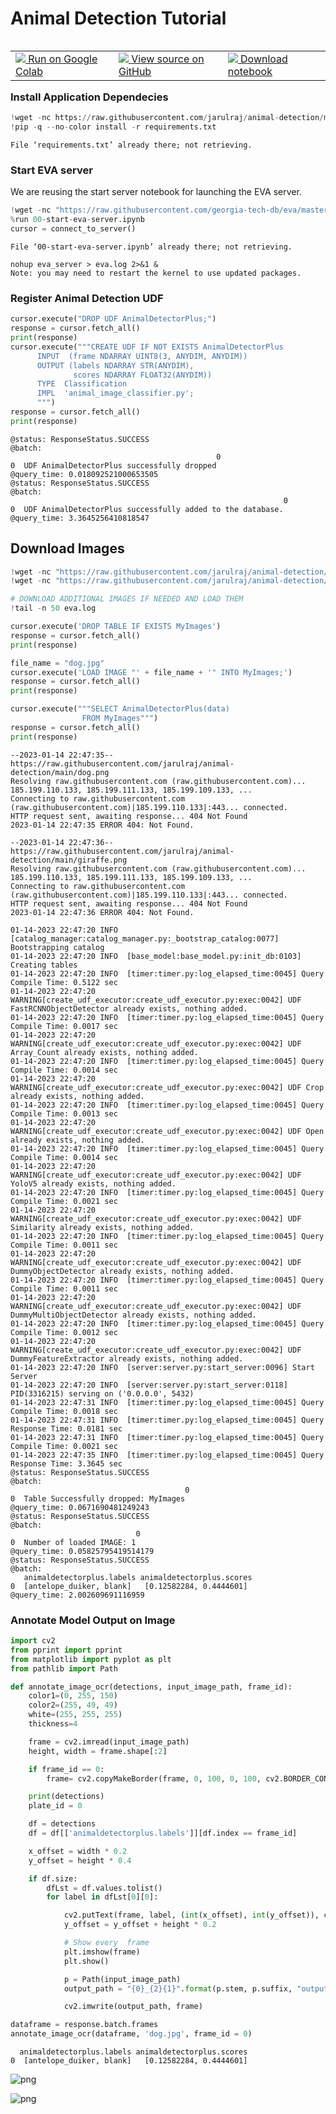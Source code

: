 # Animal Detection Tutorial

<table align="left">
  <td>
    <a target="_blank" href="https://colab.research.google.com/github/georgia-tech-db/license-plate-recognition/blob/main/README.ipynb"><img src="https://www.tensorflow.org/images/colab_logo_32px.png" /> Run on Google Colab</a>
  </td>
  <td>
    <a target="_blank" href="https://github.com/georgia-tech-db/license-plate-recognition/blob/main/README.ipynb"><img src="https://www.tensorflow.org/images/GitHub-Mark-32px.png" /> View source on GitHub</a>
  </td>
  <td>
    <a target="_blank" href="
    https://raw.githubusercontent.com/georgia-tech-db/license-plate-recognition/main/README.ipynb"><img src="https://www.tensorflow.org/images/download_logo_32px.png" /> Download notebook</a>
  </td>
</table>
<br>
<br>

### Install Application Dependecies 


```python
!wget -nc https://raw.githubusercontent.com/jarulraj/animal-detection/main/requirements.txt
!pip -q --no-color install -r requirements.txt
```

    File ‘requirements.txt’ already there; not retrieving.
    


### Start EVA server

We are reusing the start server notebook for launching the EVA server.


```python
!wget -nc "https://raw.githubusercontent.com/georgia-tech-db/eva/master/tutorials/00-start-eva-server.ipynb"
%run 00-start-eva-server.ipynb
cursor = connect_to_server()
```

    File ‘00-start-eva-server.ipynb’ already there; not retrieving.
    
    nohup eva_server > eva.log 2>&1 &
    Note: you may need to restart the kernel to use updated packages.


### Register Animal Detection UDF


```python
cursor.execute("DROP UDF AnimalDetectorPlus;")
response = cursor.fetch_all()
print(response)
cursor.execute("""CREATE UDF IF NOT EXISTS AnimalDetectorPlus
      INPUT  (frame NDARRAY UINT8(3, ANYDIM, ANYDIM))
      OUTPUT (labels NDARRAY STR(ANYDIM), 
              scores NDARRAY FLOAT32(ANYDIM))
      TYPE  Classification
      IMPL  'animal_image_classifier.py';
      """)
response = cursor.fetch_all()
print(response)
```

    @status: ResponseStatus.SUCCESS
    @batch: 
                                                  0
    0  UDF AnimalDetectorPlus successfully dropped
    @query_time: 0.018092521000653505
    @status: ResponseStatus.SUCCESS
    @batch: 
                                                                 0
    0  UDF AnimalDetectorPlus successfully added to the database.
    @query_time: 3.3645256410818547


## Download Images


```python
!wget -nc "https://raw.githubusercontent.com/jarulraj/animal-detection/main/dog.png"
!wget -nc "https://raw.githubusercontent.com/jarulraj/animal-detection/main/giraffe.png"

# DOWNLOAD ADDITIONAL IMAGES IF NEEDED AND LOAD THEM
!tail -n 50 eva.log

cursor.execute('DROP TABLE IF EXISTS MyImages')
response = cursor.fetch_all()
print(response)

file_name = "dog.jpg"
cursor.execute('LOAD IMAGE "' + file_name + '" INTO MyImages;')
response = cursor.fetch_all()
print(response)

cursor.execute("""SELECT AnimalDetectorPlus(data)
                FROM MyImages""")
response = cursor.fetch_all()
print(response)
```

    --2023-01-14 22:47:35--  https://raw.githubusercontent.com/jarulraj/animal-detection/main/dog.png
    Resolving raw.githubusercontent.com (raw.githubusercontent.com)... 185.199.110.133, 185.199.111.133, 185.199.109.133, ...
    Connecting to raw.githubusercontent.com (raw.githubusercontent.com)|185.199.110.133|:443... connected.
    HTTP request sent, awaiting response... 404 Not Found
    2023-01-14 22:47:35 ERROR 404: Not Found.
    
    --2023-01-14 22:47:36--  https://raw.githubusercontent.com/jarulraj/animal-detection/main/giraffe.png
    Resolving raw.githubusercontent.com (raw.githubusercontent.com)... 185.199.110.133, 185.199.111.133, 185.199.109.133, ...
    Connecting to raw.githubusercontent.com (raw.githubusercontent.com)|185.199.110.133|:443... connected.
    HTTP request sent, awaiting response... 404 Not Found
    2023-01-14 22:47:36 ERROR 404: Not Found.
    
    01-14-2023 22:47:20 INFO  [catalog_manager:catalog_manager.py:_bootstrap_catalog:0077] Bootstrapping catalog
    01-14-2023 22:47:20 INFO  [base_model:base_model.py:init_db:0103] Creating tables
    01-14-2023 22:47:20 INFO  [timer:timer.py:log_elapsed_time:0045] Query Compile Time: 0.5122 sec
    01-14-2023 22:47:20 WARNING[create_udf_executor:create_udf_executor.py:exec:0042] UDF FastRCNNObjectDetector already exists, nothing added.
    01-14-2023 22:47:20 INFO  [timer:timer.py:log_elapsed_time:0045] Query Compile Time: 0.0017 sec
    01-14-2023 22:47:20 WARNING[create_udf_executor:create_udf_executor.py:exec:0042] UDF Array_Count already exists, nothing added.
    01-14-2023 22:47:20 INFO  [timer:timer.py:log_elapsed_time:0045] Query Compile Time: 0.0014 sec
    01-14-2023 22:47:20 WARNING[create_udf_executor:create_udf_executor.py:exec:0042] UDF Crop already exists, nothing added.
    01-14-2023 22:47:20 INFO  [timer:timer.py:log_elapsed_time:0045] Query Compile Time: 0.0013 sec
    01-14-2023 22:47:20 WARNING[create_udf_executor:create_udf_executor.py:exec:0042] UDF Open already exists, nothing added.
    01-14-2023 22:47:20 INFO  [timer:timer.py:log_elapsed_time:0045] Query Compile Time: 0.0014 sec
    01-14-2023 22:47:20 WARNING[create_udf_executor:create_udf_executor.py:exec:0042] UDF YoloV5 already exists, nothing added.
    01-14-2023 22:47:20 INFO  [timer:timer.py:log_elapsed_time:0045] Query Compile Time: 0.0021 sec
    01-14-2023 22:47:20 WARNING[create_udf_executor:create_udf_executor.py:exec:0042] UDF Similarity already exists, nothing added.
    01-14-2023 22:47:20 INFO  [timer:timer.py:log_elapsed_time:0045] Query Compile Time: 0.0011 sec
    01-14-2023 22:47:20 WARNING[create_udf_executor:create_udf_executor.py:exec:0042] UDF DummyObjectDetector already exists, nothing added.
    01-14-2023 22:47:20 INFO  [timer:timer.py:log_elapsed_time:0045] Query Compile Time: 0.0011 sec
    01-14-2023 22:47:20 WARNING[create_udf_executor:create_udf_executor.py:exec:0042] UDF DummyMultiObjectDetector already exists, nothing added.
    01-14-2023 22:47:20 INFO  [timer:timer.py:log_elapsed_time:0045] Query Compile Time: 0.0012 sec
    01-14-2023 22:47:20 WARNING[create_udf_executor:create_udf_executor.py:exec:0042] UDF DummyFeatureExtractor already exists, nothing added.
    01-14-2023 22:47:20 INFO  [server:server.py:start_server:0096] Start Server
    01-14-2023 22:47:20 INFO  [server:server.py:start_server:0118] PID(3316215) serving on ('0.0.0.0', 5432)
    01-14-2023 22:47:31 INFO  [timer:timer.py:log_elapsed_time:0045] Query Compile Time: 0.0018 sec
    01-14-2023 22:47:31 INFO  [timer:timer.py:log_elapsed_time:0045] Query Response Time: 0.0181 sec
    01-14-2023 22:47:31 INFO  [timer:timer.py:log_elapsed_time:0045] Query Compile Time: 0.0021 sec
    01-14-2023 22:47:35 INFO  [timer:timer.py:log_elapsed_time:0045] Query Response Time: 3.3645 sec
    @status: ResponseStatus.SUCCESS
    @batch: 
                                           0
    0  Table Successfully dropped: MyImages
    @query_time: 0.0671690481249243
    @status: ResponseStatus.SUCCESS
    @batch: 
                                0
    0  Number of loaded IMAGE: 1
    @query_time: 0.05825795419514179
    @status: ResponseStatus.SUCCESS
    @batch: 
       animaldetectorplus.labels animaldetectorplus.scores
    0  [antelope_duiker, blank]   [0.12582284, 0.4444601]
    @query_time: 2.002609691116959


### Annotate Model Output on Image


```python
import cv2
from pprint import pprint
from matplotlib import pyplot as plt
from pathlib import Path

def annotate_image_ocr(detections, input_image_path, frame_id):
    color1=(0, 255, 150)
    color2=(255, 49, 49)
    white=(255, 255, 255)
    thickness=4

    frame = cv2.imread(input_image_path)
    height, width = frame.shape[:2]

    if frame_id == 0:
        frame= cv2.copyMakeBorder(frame, 0, 100, 0, 100, cv2.BORDER_CONSTANT,value=white)

    print(detections)
    plate_id = 0

    df = detections
    df = df[['animaldetectorplus.labels']][df.index == frame_id]

    x_offset = width * 0.2
    y_offset = height * 0.4

    if df.size:
        dfLst = df.values.tolist()
        for label in dfLst[0][0]:

            cv2.putText(frame, label, (int(x_offset), int(y_offset)), cv2.FONT_HERSHEY_SIMPLEX, 3, color2, thickness, cv2.LINE_AA) 
            y_offset = y_offset + height * 0.2

            # Show every  frame
            plt.imshow(frame)
            plt.show()

            p = Path(input_image_path)
            output_path = "{0}_{2}{1}".format(p.stem, p.suffix, "output")

            cv2.imwrite(output_path, frame)

```


```python
dataframe = response.batch.frames
annotate_image_ocr(dataframe, 'dog.jpg', frame_id = 0)
```

      animaldetectorplus.labels animaldetectorplus.scores
    0  [antelope_duiker, blank]   [0.12582284, 0.4444601]



    
![png](README_files/README_12_1.png)
    



    
![png](README_files/README_12_2.png)
    

